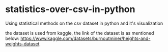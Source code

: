 # statistics-over-csv-in-python
Using statistical methods on the csv dataset in python and it's visualization

the dataset is used from kaggle, the link of the dataset is as mentioned below:
https://www.kaggle.com/datasets/burnoutminer/heights-and-weights-dataset
